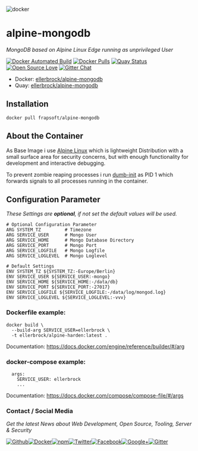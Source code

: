 ![docker](https://github.frapsoft.com/top/docker-security.jpg)

# alpine-mongodb

_MongoDB based on Alpine Linux Edge running as unprivileged User_

[![Docker Automated Build](https://img.shields.io/docker/automated/ellerbrock/alpine-mongodb.svg)](https://hub.docker.com/r/ellerbrock/alpine-mongodb/) [![Docker Pulls](https://img.shields.io/docker/pulls/ellerbrock/alpine-mongodb.svg)](https://hub.docker.com/r/ellerbrock/alpine-mongodb/) [![Quay Status](https://quay.io/repository/ellerbrock/alpine-bash-it/status)](https://quay.io/repository/ellerbrock/alpine-mongodb) [![Open Source Love](https://badges.frapsoft.com/os/v1/open-source.svg)](https://github.com/ellerbrock/open-source-badges/) [![Gitter Chat](https://badges.gitter.im/frapsoft/frapsoft.svg)](https://gitter.im/frapsoft/frapsoft/)

- Docker: [ellerbrock/alpine-mongodb](https://hub.docker.com/r/ellerbrock/alpine-mongodb/)
- Quay: [ellerbrock/alpine-mongodb](https://quay.io/repository/ellerbrock/alpine-mongodb)

## Installation

`docker pull frapsoft/alpine-mongodb`

## About the Container

As Base Image i use [Alpine Linux](https://alpinelinux.org/) which is lightweight Distribution with a small surface area for security concerns, but with enough functionality for development and interactive debugging.

To prevent zombie reaping processes i run [dumb-init](https://github.com/Yelp/dumb-init) as PID 1 which forwards signals to all processes running in the container. 

## Configuration Parameter

_These Settings are **optional**, if not set the default values will be used._

```
# Optional Configuration Parameter
ARG SYSTEM_TZ         # Timezone
ARG SERVICE_USER      # Mongo User
ARG SERVICE_HOME      # Mongo Database Directory
ARG SERVICE_PORT      # Mongo Port
ARG SERVICE_LOGFILE   # Mongo Logfile
ARG SERVICE_LOGLEVEL  # Mongo Loglevel

# Default Settings
ENV SYSTEM_TZ ${SYSTEM_TZ:-Europe/Berlin}
ENV SERVICE_USER ${SERVICE_USER:-mongo}
ENV SERVICE_HOME ${SERVICE_HOME:-/data/db}
ENV SERVICE_PORT ${SERVICE_PORT:-27017}
ENV SERVICE_LOGFILE ${SERVICE_LOGFILE:-/data/log/mongod.log}
ENV SERVICE_LOGLEVEL ${SERVICE_LOGLEVEL:-vvv}
```

### Dockerfile example:

```
docker build \
  --build-arg SERVICE_USER=ellerbrock \
  -t ellerbrock/alpine-harden:latest .
```
Documentation: <https://docs.docker.com/engine/reference/builder/#/arg>

### docker-compose example: 

```
  args:
    SERVICE_USER: ellerbrock
    ...
```

Documentation: <https://docs.docker.com/compose/compose-file/#/args>

### Contact / Social Media

_Get the latest News about Web Development, Open Source, Tooling, Server & Security_

[![Github](https://github.frapsoft.com/social/github.png)](https://github.com/ellerbrock/)[![Docker](https://github.frapsoft.com/social/docker.png)](https://hub.docker.com/u/ellerbrock/)[![npm](https://github.frapsoft.com/social/npm.png)](https://www.npmjs.com/~ellerbrock)[![Twitter](https://github.frapsoft.com/social/twitter.png)](https://twitter.com/frapsoft/)[![Facebook](https://github.frapsoft.com/social/facebook.png)](https://www.facebook.com/frapsoft/)[![Google+](https://github.frapsoft.com/social/google-plus.png)](https://plus.google.com/116540931335841862774)[![Gitter](https://github.frapsoft.com/social/gitter.png)](https://gitter.im/frapsoft/frapsoft/)
